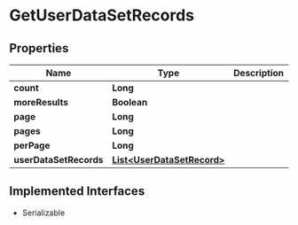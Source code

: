 

# GetUserDataSetRecords

## Properties

Name | Type | Description | Notes
------------ | ------------- | ------------- | -------------
**count** | **Long** |  |  [optional]
**moreResults** | **Boolean** |  |  [optional]
**page** | **Long** |  |  [optional]
**pages** | **Long** |  |  [optional]
**perPage** | **Long** |  |  [optional]
**userDataSetRecords** | [**List&lt;UserDataSetRecord&gt;**](UserDataSetRecord.md) |  |  [optional]


## Implemented Interfaces

* Serializable


